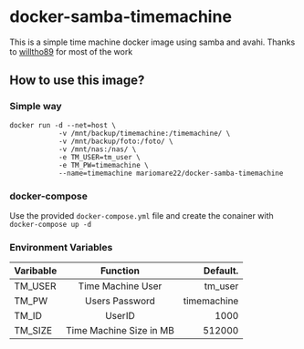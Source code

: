 # docker-samba-timemachine
This is a simple time machine docker image using samba and avahi. 
Thanks to [willtho89](https://github.com/willtho89/docker-samba-timemachine) for most of the work


## How to use this image?

### Simple way
```
docker run -d --net=host \
            -v /mnt/backup/timemachine:/timemachine/ \
            -v /mnt/backup/foto:/foto/ \
            -v /mnt/nas:/nas/ \
            -e TM_USER=tm_user \
            -e TM_PW=timemachine \
            --name=timemachine mariomare22/docker-samba-timemachine
```

### docker-compose
Use the provided `docker-compose.yml` file and create the conainer with `docker-compose up -d`

### Environment Variables
| Varibable | Function                | Default.    |
| ----------|:-----------------------:|-------------:|
| TM_USER   | Time Machine User       | tm_user |
| TM_PW     | Users Password          | timemachine |
| TM_ID     | UserID                  | 1000        |
| TM_SIZE   | Time Machine Size in MB | 512000      |
